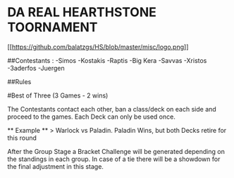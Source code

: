 # DA REAL HEARTHSTONE TOORNAMENT

[[https://github.com/balatzgs/HS/blob/master/misc/logo.png]]

##Contestants :
-Simos
-Kostakis
-Raptis
-Big Kera
-Savvas
-Xristos
-3aderfos
-Juergen

##Rules

#Best of Three (3 Games - 2 wins)

The Contestants contact each other, ban a class/deck on each side and proceed to
the games. Each Deck can only be used once.

** Example ** > Warlock vs Paladin. Paladin Wins, but both Decks retire for this round

After the Group Stage a Bracket Challenge will be generated depending on the standings
in each group. In case of a tie there will be a showdown for the final adjustment
in this stage.
